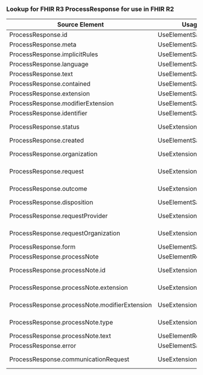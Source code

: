 ### Lookup for FHIR R3 ProcessResponse for use in FHIR R2

| Source Element | Usage | Target |
| -------------- | ----- | ------ |
| ProcessResponse.id | UseElementSameName | ProcessResponse.id |
| ProcessResponse.meta | UseElementSameName | ProcessResponse.meta |
| ProcessResponse.implicitRules | UseElementSameName | ProcessResponse.implicitRules |
| ProcessResponse.language | UseElementSameName | ProcessResponse.language |
| ProcessResponse.text | UseElementSameName | ProcessResponse.text |
| ProcessResponse.contained | UseElementSameName | ProcessResponse.contained |
| ProcessResponse.extension | UseElementSameName | ProcessResponse.extension |
| ProcessResponse.modifierExtension | UseElementSameName | ProcessResponse.modifierExtension |
| ProcessResponse.identifier | UseElementSameName | ProcessResponse.identifier |
| ProcessResponse.status | UseExtension | http://hl7.org/fhir/3.0/StructureDefinition/extension-ProcessResponse.status |
| ProcessResponse.created | UseElementSameName | ProcessResponse.created |
| ProcessResponse.organization | UseExtension | http://hl7.org/fhir/3.0/StructureDefinition/extension-ProcessResponse.organization |
| ProcessResponse.request | UseExtension | http://hl7.org/fhir/3.0/StructureDefinition/extension-ProcessResponse.request |
| ProcessResponse.outcome | UseExtension | http://hl7.org/fhir/3.0/StructureDefinition/extension-ProcessResponse.outcome |
| ProcessResponse.disposition | UseElementSameName | ProcessResponse.disposition |
| ProcessResponse.requestProvider | UseExtension | http://hl7.org/fhir/3.0/StructureDefinition/extension-ProcessResponse.requestProvider |
| ProcessResponse.requestOrganization | UseExtension | http://hl7.org/fhir/3.0/StructureDefinition/extension-ProcessResponse.requestOrganization |
| ProcessResponse.form | UseElementSameName | ProcessResponse.form |
| ProcessResponse.processNote | UseElementRenamed | ProcessResponse.notes |
| ProcessResponse.processNote.id | UseExtension | http://hl7.org/fhir/3.0/StructureDefinition/extension-ProcessResponse.processNote.id |
| ProcessResponse.processNote.extension | UseExtension | http://hl7.org/fhir/3.0/StructureDefinition/extension-ProcessResponse.processNote.extension |
| ProcessResponse.processNote.modifierExtension | UseExtension | http://hl7.org/fhir/3.0/StructureDefinition/extension-ProcessResponse.processNote.modifierExtension |
| ProcessResponse.processNote.type | UseExtension | http://hl7.org/fhir/3.0/StructureDefinition/extension-ProcessResponse.processNote.type |
| ProcessResponse.processNote.text | UseElementRenamed | ProcessResponse.notes.text |
| ProcessResponse.error | UseElementSameName | ProcessResponse.error |
| ProcessResponse.communicationRequest | UseExtension | http://hl7.org/fhir/3.0/StructureDefinition/extension-ProcessResponse.communicationRequest |
